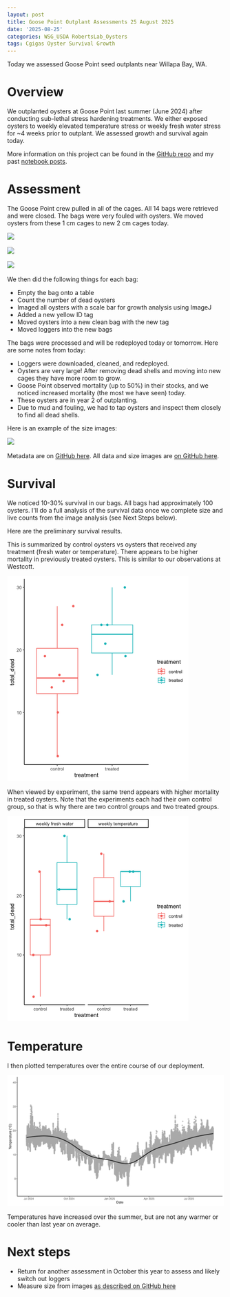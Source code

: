 ```yaml
---
layout: post
title: Goose Point Outplant Assessments 25 August 2025
date: '2025-08-25'
categories: WSG_USDA RobertsLab_Oysters
tags: Cgigas Oyster Survival Growth
---
```


Today we assessed Goose Point seed outplants near Willapa Bay, WA. 

# Overview 

We outplanted oysters at Goose Point last summer (June 2024) after conducting sub-lethal stress hardening treatments. We either exposed oysters to weekly elevated temperature stress or weekly fresh water stress for ~4 weeks prior to outplant. We assessed growth and survival again today. 

More information on this project can be found in the [GitHub repo](https://github.com/RobertsLab/project-gigas-conditioning) and my past [notebook posts](https://ahuffmyer.github.io/ASH_Putnam_Lab_Notebook/categoryview/#wsg-usda).   

# Assessment

The Goose Point crew pulled in all of the cages. All 14 bags were retrieved and were closed. The bags were very fouled with oysters. We moved oysters from these 1 cm cages to new 2 cm cages today. 

![](https://github.com/AHuffmyer/ASH_Putnam_Lab_Notebook/blob/master/images/NotebookImages/oysters/wsg_usda/20250825/pic1.jpeg?raw=true)

![](https://github.com/AHuffmyer/ASH_Putnam_Lab_Notebook/blob/master/images/NotebookImages/oysters/wsg_usda/20250825/pic3.jpeg?raw=true)

![](https://github.com/AHuffmyer/ASH_Putnam_Lab_Notebook/blob/master/images/NotebookImages/oysters/wsg_usda/20250825/pic4.jpeg?raw=true)

We then did the following things for each bag: 

- Empty the bag onto a table
- Count the number of dead oysters
- Imaged all oysters with a scale bar for growth analysis using ImageJ 
- Added a new yellow ID tag 
- Moved oysters into a new clean bag with the new tag 
- Moved loggers into the new bags 

The bags were processed and will be redeployed today or tomorrow.  Here are some notes from today: 

- Loggers were downloaded, cleaned, and redeployed. 
- Oysters are very large! After removing dead shells and moving into new cages they have more room to grow. 
- Goose Point observed mortality (up to 50%) in their stocks, and we noticed increased mortality (the most we have seen) today. 
- These oysters are in year 2 of outplanting. 
- Due to mud and fouling, we had to tap oysters and inspect them closely to find all dead shells. 

Here is an example of the size images:  

![](https://github.com/AHuffmyer/ASH_Putnam_Lab_Notebook/blob/master/images/NotebookImages/oysters/wsg_usda/20250825/pic2.jpeg?raw=true)

Metadata are on [GitHub here](https://github.com/RobertsLab/project-gigas-conditioning/blob/main/data/outplanting/GoosePoint/bag_list_GoosePoint.csv). All data and size images are [on GitHub here](https://github.com/RobertsLab/project-gigas-conditioning/tree/main/data/outplanting/GoosePoint). 

# Survival 

We noticed 10-30% survival in our bags. All bags had approximately 100 oysters. I'll do a full analysis of the survival data once we complete size and live counts from the image analysis (see Next Steps below).  

Here are the preliminary survival results.  

This is summarized by control oysters vs oysters that received any treatment (fresh water or temperature). There appears to be higher mortality in previously treated oysters. This is similar to our observations at Westcott.  

![](https://github.com/AHuffmyer/ASH_Putnam_Lab_Notebook/blob/master/images/NotebookImages/oysters/wsg_usda/20250825/Rplot1.png?raw=true)

When viewed by experiment, the same trend appears with higher mortality in treated oysters. Note that the experiments each had their own control group, so that is why there are two control groups and two treated groups. 

![](https://github.com/AHuffmyer/ASH_Putnam_Lab_Notebook/blob/master/images/NotebookImages/oysters/wsg_usda/20250825/Rplot2.png?raw=true)

# Temperature 

I then plotted temperatures over the entire course of our deployment.  

![](https://github.com/AHuffmyer/ASH_Putnam_Lab_Notebook/blob/master/images/NotebookImages/oysters/wsg_usda/20250825/temp.png?raw=true)

Temperatures have increased over the summer, but are not any warmer or cooler than last year on average.  

# Next steps

- Return for another assessment in October this year to assess and likely switch out loggers 
- Measure size from images [as described on GitHub here](https://github.com/RobertsLab/resources/issues/2295) 